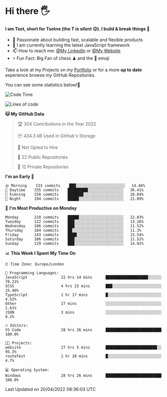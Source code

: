 # Hi there :raised_hand_with_fingers_splayed:
#### I am Tsot, short for Tsotne (the T is silent :wink:). I build & break things :space_invader:
- :telescope: Passionate about building fast, scalable and flexible products
- :seedling: I am currently learning the latest JavaScript framework 
- :mailbox: How to reach me: [@My LinkedIn](https://www.linkedin.com/in/tsotne-gvadzabia/) or [@My Website](https://tsotne.co.uk/contact)
- :zap: Fun Fact: Big Fan of chess ♟ and the 👾 emoji

Take a look at my Projects on my [Portfolio](https://tsotne.co.uk/) or for a more **up to date** experience browse my GitHub Repositories.

You can see some statistics below!:space_invader:
<!--START_SECTION:waka-->
![Code Time](http://img.shields.io/badge/Code%20Time-671%20hrs%2038%20mins-blue)

![Lines of code](https://img.shields.io/badge/From%20Hello%20World%20I%27ve%20Written-2%20Million%20lines%20of%20code-blue)

**🐱 My GitHub Data** 

> 🏆 304 Contributions in the Year 2022
 > 
> 📦 434.3 kB Used in GitHub's Storage 
 > 
> 🚫 Not Opted to Hire
 > 
> 📜 22 Public Repositories 
 > 
> 🔑 12 Private Repositories  
 > 
**I'm an Early 🐤** 

```text
🌞 Morning    133 commits    ███░░░░░░░░░░░░░░░░░░░░░░   14.46% 
🌆 Daytime    335 commits    █████████░░░░░░░░░░░░░░░░   36.41% 
🌃 Evening    258 commits    ███████░░░░░░░░░░░░░░░░░░   28.04% 
🌙 Night      194 commits    █████░░░░░░░░░░░░░░░░░░░░   21.09%

```
📅 **I'm Most Productive on Monday** 

```text
Monday       210 commits    █████░░░░░░░░░░░░░░░░░░░░   22.83% 
Tuesday      122 commits    ███░░░░░░░░░░░░░░░░░░░░░░   13.26% 
Wednesday    106 commits    ███░░░░░░░░░░░░░░░░░░░░░░   11.52% 
Thursday     104 commits    ██░░░░░░░░░░░░░░░░░░░░░░░   11.3% 
Friday       143 commits    ████░░░░░░░░░░░░░░░░░░░░░   15.54% 
Saturday     106 commits    ███░░░░░░░░░░░░░░░░░░░░░░   11.52% 
Sunday       129 commits    ███░░░░░░░░░░░░░░░░░░░░░░   14.02%

```


📊 **This Week I Spent My Time On** 

```text
⌚︎ Time Zone: Europe/London

💬 Programming Languages: 
JavaScript               22 hrs 14 mins      ███████████████████░░░░░░   78.21% 
SCSS                     4 hrs 23 mins       ███░░░░░░░░░░░░░░░░░░░░░░   15.46% 
TypeScript               1 hr 17 mins        █░░░░░░░░░░░░░░░░░░░░░░░░   4.52% 
Other                    27 mins             ░░░░░░░░░░░░░░░░░░░░░░░░░   1.61% 
JSON                     3 mins              ░░░░░░░░░░░░░░░░░░░░░░░░░   0.2%

🔥 Editors: 
VS Code                  28 hrs 26 mins      █████████████████████████   100.0%

🐱‍💻 Projects: 
website                  27 hrs 5 mins       ███████████████████████░░   95.3% 
routeTest                1 hr 20 mins        █░░░░░░░░░░░░░░░░░░░░░░░░   4.7%

💻 Operating System: 
Windows                  28 hrs 26 mins      █████████████████████████   100.0%

```


 Last Updated on 20/04/2022 08:36:03 UTC
<!--END_SECTION:waka-->
